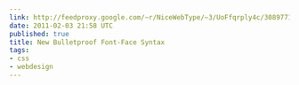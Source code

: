 ```yaml
---
link: http://feedproxy.google.com/~r/NiceWebType/~3/UoFfqrply4c/3089771501
date: 2011-02-03 21:58 UTC
published: true
title: New Bulletproof Font-Face Syntax
tags:
- css
- webdesign
---
```



